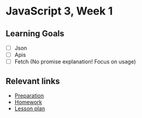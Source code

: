 # JavaScript 3, Week 1

## Learning Goals

- [ ] Json
- [ ] Apis
- [ ] Fetch (No promise explanation! Focus on usage)

## Relevant links

- [Preparation](preparation.md)
- [Homework](/homework-projects/readme.md)
- [Lesson plan](lesson-plan.md)
